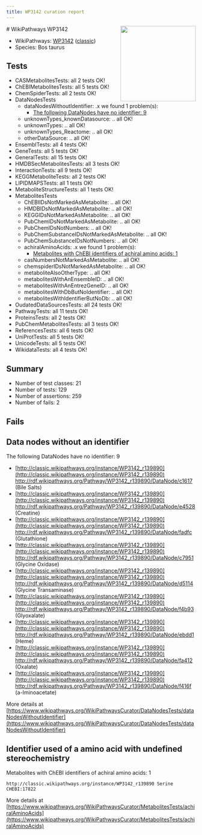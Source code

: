 ```yaml
---
title: WP3142 curation report
---
```


<img style="float: right; width: 200px" src="https://upload.wikimedia.org/wikipedia/commons/thumb/8/83/Wplogo_with_text_500.png/640px-Wplogo_with_text_500.png" />
# WikiPathways WP3142

* WikiPathways: [WP3142](https://wikipathways.org/pathways/WP3142) ([classic](https://classic.wikipathways.org/instance/WP3142))
* Species: Bos taurus
## Tests
* CASMetabolitesTests: all 2 tests OK!
* ChEBIMetabolitesTests: all 5 tests OK!
* ChemSpiderTests: all 2 tests OK!
* DataNodesTests
    * dataNodesWithoutIdentifier: .x we found 1 problem(s):
        * [The following DataNodes have no identifier: 9](#d2d32fa8)
    * unknownTypes_knownDatasource: .. all OK!
    * unknownTypes: .. all OK!
    * unknownTypes_Reactome: .. all OK!
    * otherDataSource: .. all OK!
* EnsemblTests: all 4 tests OK!
* GeneTests: all 5 tests OK!
* GeneralTests: all 15 tests OK!
* HMDBSecMetabolitesTests: all 3 tests OK!
* InteractionTests: all 9 tests OK!
* KEGGMetaboliteTests: all 2 tests OK!
* LIPIDMAPSTests: all 1 tests OK!
* MetaboliteStructureTests: all 1 tests OK!
* MetabolitesTests
    * ChEBIIDsNotMarkedAsMetabolite: .. all OK!
    * HMDBIDsNotMarkedAsMetabolite: .. all OK!
    * KEGGIDsNotMarkedAsMetabolite: .. all OK!
    * PubChemIDsNotMarkedAsMetabolite: .. all OK!
    * PubChemIDsNotNumbers: .. all OK!
    * PubChemSubstanceIDsNotMarkedAsMetabolite: .. all OK!
    * PubChemSubstanceIDsNotNumbers: .. all OK!
    * achiralAminoAcids: .x we found 1 problem(s):
        * [Metabolites with ChEBI identifiers of achiral amino acids: 1](#9c17608e)
    * casNumbersNotMarkedAsMetabolite: .. all OK!
    * chemspiderIDsNotMarkedAsMetabolite: .. all OK!
    * metaboliteAlsoOtherType: .. all OK!
    * metabolitesWithAnEnsembleID: .. all OK!
    * metabolitesWithAnEntrezGeneID: .. all OK!
    * metabolitesWithDbButNoIdentifier: .. all OK!
    * metabolitesWithIdentifierButNoDb: .. all OK!
* OudatedDataSourcesTests: all 24 tests OK!
* PathwayTests: all 11 tests OK!
* ProteinsTests: all 2 tests OK!
* PubChemMetabolitesTests: all 3 tests OK!
* ReferencesTests: all 6 tests OK!
* UniProtTests: all 5 tests OK!
* UnicodeTests: all 5 tests OK!
* WikidataTests: all 4 tests OK!


## Summary

* Number of test classes: 21
* Number of tests: 129
* Number of assertions: 259
* Number of fails: 2

## Fails

<a name="d2d32fa8" />

## Data nodes without an identifier

The following DataNodes have no identifier: 9

* [http://classic.wikipathways.org/instance/WP3142_r139890](http://classic.wikipathways.org/instance/WP3142_r139890) http://rdf.wikipathways.org/Pathway/WP3142_r139890/DataNode/c1617 (Bile Salts)
* [http://classic.wikipathways.org/instance/WP3142_r139890](http://classic.wikipathways.org/instance/WP3142_r139890) http://rdf.wikipathways.org/Pathway/WP3142_r139890/DataNode/e4528 (Creatine)
* [http://classic.wikipathways.org/instance/WP3142_r139890](http://classic.wikipathways.org/instance/WP3142_r139890) http://rdf.wikipathways.org/Pathway/WP3142_r139890/DataNode/fadfc (Glutathione)
* [http://classic.wikipathways.org/instance/WP3142_r139890](http://classic.wikipathways.org/instance/WP3142_r139890) http://rdf.wikipathways.org/Pathway/WP3142_r139890/DataNode/c7951 (Glycine Oxidase)
* [http://classic.wikipathways.org/instance/WP3142_r139890](http://classic.wikipathways.org/instance/WP3142_r139890) http://rdf.wikipathways.org/Pathway/WP3142_r139890/DataNode/d5114 (Glycine Transaminase)
* [http://classic.wikipathways.org/instance/WP3142_r139890](http://classic.wikipathways.org/instance/WP3142_r139890) http://rdf.wikipathways.org/Pathway/WP3142_r139890/DataNode/f4b93 (Glyoxalate)
* [http://classic.wikipathways.org/instance/WP3142_r139890](http://classic.wikipathways.org/instance/WP3142_r139890) http://rdf.wikipathways.org/Pathway/WP3142_r139890/DataNode/ebdd1 (Heme)
* [http://classic.wikipathways.org/instance/WP3142_r139890](http://classic.wikipathways.org/instance/WP3142_r139890) http://rdf.wikipathways.org/Pathway/WP3142_r139890/DataNode/fa412 (Oxalate)
* [http://classic.wikipathways.org/instance/WP3142_r139890](http://classic.wikipathways.org/instance/WP3142_r139890) http://rdf.wikipathways.org/Pathway/WP3142_r139890/DataNode/f416f (a-Iminoacetate)


More details at [https://www.wikipathways.org/WikiPathwaysCurator/DataNodesTests/dataNodesWithoutIdentifier](https://www.wikipathways.org/WikiPathwaysCurator/DataNodesTests/dataNodesWithoutIdentifier)

<a name="9c17608e" />

## Identifier used of a amino acid with undefined stereochemistry

Metabolites with ChEBI identifiers of achiral amino acids: 1
```
http://classic.wikipathways.org/instance/WP3142_r139890 Serine CHEBI:17822
```

More details at [https://www.wikipathways.org/WikiPathwaysCurator/MetabolitesTests/achiralAminoAcids](https://www.wikipathways.org/WikiPathwaysCurator/MetabolitesTests/achiralAminoAcids)

